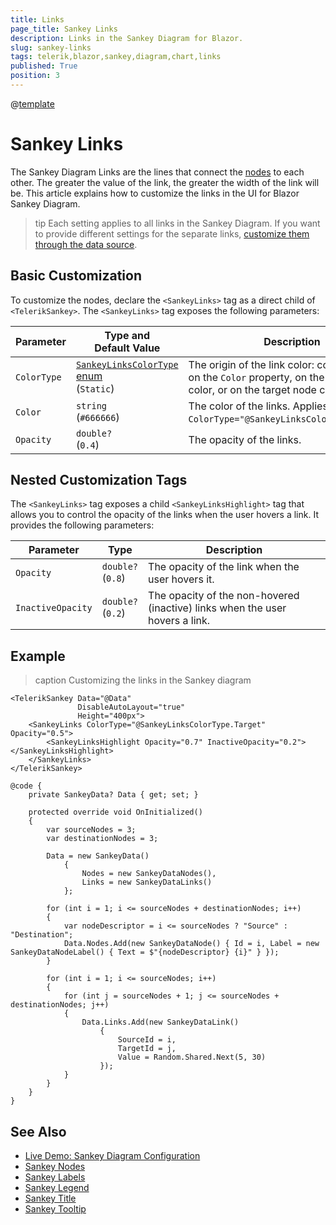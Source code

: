 ```yaml
---
title: Links
page_title: Sankey Links
description: Links in the Sankey Diagram for Blazor.
slug: sankey-links
tags: telerik,blazor,sankey,diagram,chart,links
published: True
position: 3
---
```

@[template](/_contentTemplates/common/parameters-table-styles.md#table-layout)

# Sankey Links

The Sankey Diagram Links are the lines that connect the [nodes](slug:sankey-nodes) to each other. The greater the value of the link, the greater the width of the link will be. This article explains how to customize the links in the UI for Blazor Sankey Diagram.

>tip Each setting applies to all links in the Sankey Diagram. If you want to provide different settings for the separate links, [customize them through the data source](slug:sankey-data-binding#customize-elements-through-data).

## Basic Customization

To customize the nodes, declare the `<SankeyLinks>` tag as a direct child of `<TelerikSankey>`. The `<SankeyLinks>` tag exposes the following parameters:

| Parameter | Type and Default&nbsp;Value | Description |
| --------- | ---- | ----------- |
| `ColorType` | [`SankeyLinksColorType` enum](slug:telerik.blazor.sankeylinkscolortype) <br /> (`Static`) | The origin of the link color: could be based on the `Color` property, on the source node color, or on the target node color. |
| `Color` | `string` <br/> (`#666666`) | The color of the links. Applies when `ColorType="@SankeyLinksColorType.Static"`. |
| `Opacity` | `double?` <br/> (`0.4`) | The opacity of the links. |

## Nested Customization Tags

The `<SankeyLinks>` tag exposes a child `<SankeyLinksHighlight>` tag that allows you to control the opacity of the links when the user hovers a link. It provides the following parameters:

| Parameter | Type | Description |
| --------- | ---- | ----------- |
| `Opacity` | `double?` <br/> (`0.8`) | The opacity of the link when the user hovers it. |
| `InactiveOpacity` | `double?` <br/> (`0.2`) | The opacity of the non-hovered (inactive) links when the user hovers a link. |

## Example

>caption Customizing the links in the Sankey diagram

````RAZOR
<TelerikSankey Data="@Data"
               DisableAutoLayout="true"
               Height="400px">
    <SankeyLinks ColorType="@SankeyLinksColorType.Target" Opacity="0.5">
        <SankeyLinksHighlight Opacity="0.7" InactiveOpacity="0.2"></SankeyLinksHighlight>
    </SankeyLinks>
</TelerikSankey>

@code {
    private SankeyData? Data { get; set; }

    protected override void OnInitialized()
    {
        var sourceNodes = 3;
        var destinationNodes = 3;

        Data = new SankeyData()
            {
                Nodes = new SankeyDataNodes(),
                Links = new SankeyDataLinks()
            };

        for (int i = 1; i <= sourceNodes + destinationNodes; i++)
        {
            var nodeDescriptor = i <= sourceNodes ? "Source" : "Destination";
            Data.Nodes.Add(new SankeyDataNode() { Id = i, Label = new SankeyDataNodeLabel() { Text = $"{nodeDescriptor} {i}" } });
        }

        for (int i = 1; i <= sourceNodes; i++)
        {
            for (int j = sourceNodes + 1; j <= sourceNodes + destinationNodes; j++)
            {
                Data.Links.Add(new SankeyDataLink()
                    {
                        SourceId = i,
                        TargetId = j,
                        Value = Random.Shared.Next(5, 30)
                    });
            }
        }
    }
}
````

## See Also

* [Live Demo: Sankey Diagram Configuration](https://demos.telerik.com/blazor-ui/sankey/configuration)
* [Sankey Nodes](slug:sankey-nodes)
* [Sankey Labels](slug:sankey-labels)
* [Sankey Legend](slug:sankey-legend)
* [Sankey Title](slug:sankey-title)
* [Sankey Tooltip](slug:sankey-tooltip)